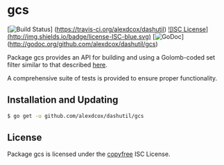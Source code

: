 gcs
==========

[![Build Status](http://img.shields.io/travis/alexdcox/dashutil.svg)]
(https://travis-ci.org/alexdcox/dashutil) [![ISC License]
(http://img.shields.io/badge/license-ISC-blue.svg)](http://copyfree.org)
[![GoDoc](https://godoc.org/github.com/alexdcox/dashutil/gcs?status.png)]
(http://godoc.org/github.com/alexdcox/dashutil/gcs)

Package gcs provides an API for building and using a Golomb-coded set filter similar to that
described [here](http://giovanni.bajo.it/post/47119962313/golomb-coded-sets-smaller-than-bloom-filters).

A comprehensive suite of tests is provided to ensure proper functionality.

## Installation and Updating

```bash
$ go get -u github.com/alexdcox/dashutil/gcs
```

## License

Package gcs is licensed under the [copyfree](http://copyfree.org) ISC License.
